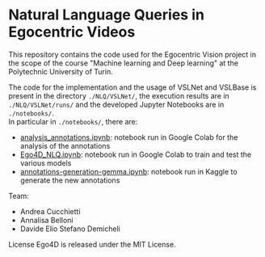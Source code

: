 # Natural Language Queries in Egocentric Videos
This repository contains the code used for the Egocentric Vision project in the scope of the course "Machine learning and Deep learning" at the Polytechnic University of Turin.

The code for the implementation and the usage of VSLNet and VSLBase is present in the directory `./NLQ/VSLNet/`, the execution results are in `./NLQ/VSLNet/runs/` and the developed Jupyter Notebooks are in `./notebooks/`.  
In particular in `./notebooks/`, there are:
- [analysis_annotations.ipynb](./notebooks/analysis_annotations.ipynb): notebook run in Google Colab for the analysis of the annotations
- [Ego4D_NLQ.ipynb](./notebooks/Ego4D_NLQ.ipynb): notebook run in Google Colab to train and test the various models
- [annotations-generation-gemma.ipynb](./notebooks/annotations-generation-gemma.ipynb): notebook run in Kaggle to generate the new annotations

Team:
- Andrea Cucchietti
- Annalisa Belloni
- Davide Elio Stefano Demicheli


License
Ego4D is released under the MIT License.